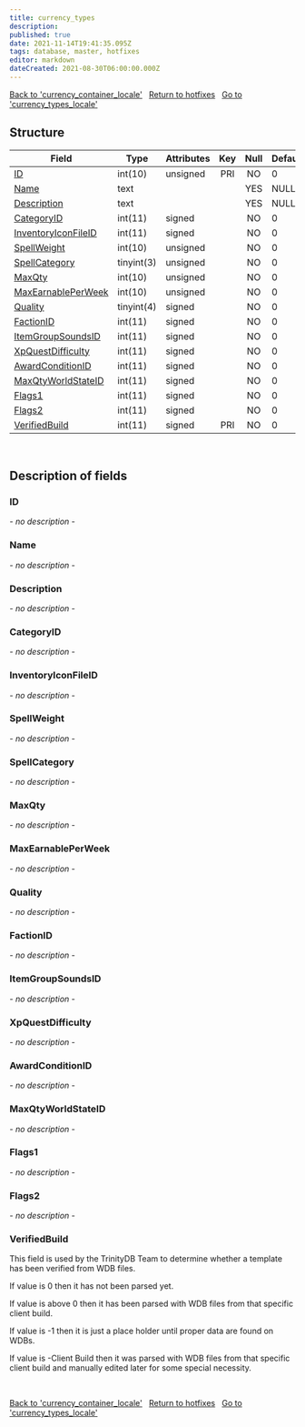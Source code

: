 ```yaml
---
title: currency_types
description: 
published: true
date: 2021-11-14T19:41:35.095Z
tags: database, master, hotfixes
editor: markdown
dateCreated: 2021-08-30T06:00:00.000Z
---
```


<a href="https://dev.trinitycore.info/en/database/master/hotfixes/currency_container_locale" class="mt-5 v-btn v-btn--depressed v-btn--flat v-btn--outlined theme--light v-size--default darkblue--text text--lighten-3"><span class="v-btn__content"><i aria-hidden="true" class="v-icon notranslate v-icon--left mdi mdi-arrow-left theme--light"></i><span>Back to 'currency_container_locale'</span></span></a>&nbsp;&nbsp;&nbsp;<a href="https://dev.trinitycore.info/en/database/master/hotfixes/home" class="mt-5 v-btn v-btn--depressed v-btn--flat v-btn--outlined theme--light v-size--default darkblue--text text--lighten-3"><span class="v-btn__content"><i aria-hidden="true" class="v-icon notranslate v-icon--left mdi mdi-home-outline theme--light"></i><span>Return to hotfixes</span></span></a>&nbsp;&nbsp;&nbsp;<a href="https://dev.trinitycore.info/en/database/master/hotfixes/currency_types_locale" class="mt-5 v-btn v-btn--depressed v-btn--flat v-btn--outlined theme--light v-size--default darkblue--text text--lighten-3"><span class="v-btn__content"><span>Go to 'currency_types_locale'</span><i aria-hidden="true" class="v-icon notranslate v-icon--right mdi mdi-arrow-right theme--light"></i></span></a>

## Structure

| Field | Type | Attributes | Key | Null | Default | Extra | Comment |
| --- | --- | --- | :---: | :---: | --- | --- | --- |
| [ID](#id) | int(10) | unsigned | PRI | NO | 0 |  |  |
| [Name](#name) | text |  |  | YES | NULL |  |  |
| [Description](#description) | text |  |  | YES | NULL |  |  |
| [CategoryID](#categoryid) | int(11) | signed |  | NO | 0 |  |  |
| [InventoryIconFileID](#inventoryiconfileid) | int(11) | signed |  | NO | 0 |  |  |
| [SpellWeight](#spellweight) | int(10) | unsigned |  | NO | 0 |  |  |
| [SpellCategory](#spellcategory) | tinyint(3) | unsigned |  | NO | 0 |  |  |
| [MaxQty](#maxqty) | int(10) | unsigned |  | NO | 0 |  |  |
| [MaxEarnablePerWeek](#maxearnableperweek) | int(10) | unsigned |  | NO | 0 |  |  |
| [Quality](#quality) | tinyint(4) | signed |  | NO | 0 |  |  |
| [FactionID](#factionid) | int(11) | signed |  | NO | 0 |  |  |
| [ItemGroupSoundsID](#itemgroupsoundsid) | int(11) | signed |  | NO | 0 |  |  |
| [XpQuestDifficulty](#xpquestdifficulty) | int(11) | signed |  | NO | 0 |  |  |
| [AwardConditionID](#awardconditionid) | int(11) | signed |  | NO | 0 |  |  |
| [MaxQtyWorldStateID](#maxqtyworldstateid) | int(11) | signed |  | NO | 0 |  |  |
| [Flags1](#flags1) | int(11) | signed |  | NO | 0 |  |  |
| [Flags2](#flags2) | int(11) | signed |  | NO | 0 |  |  |
| [VerifiedBuild](#verifiedbuild) | int(11) | signed | PRI | NO | 0 |  |  |
&nbsp;
## Description of fields

### ID
*- no description -*
&nbsp;

### Name
*- no description -*
&nbsp;

### Description
*- no description -*
&nbsp;

### CategoryID
*- no description -*
&nbsp;

### InventoryIconFileID
*- no description -*
&nbsp;

### SpellWeight
*- no description -*
&nbsp;

### SpellCategory
*- no description -*
&nbsp;

### MaxQty
*- no description -*
&nbsp;

### MaxEarnablePerWeek
*- no description -*
&nbsp;

### Quality
*- no description -*
&nbsp;

### FactionID
*- no description -*
&nbsp;

### ItemGroupSoundsID
*- no description -*
&nbsp;

### XpQuestDifficulty
*- no description -*
&nbsp;

### AwardConditionID
*- no description -*
&nbsp;

### MaxQtyWorldStateID
*- no description -*
&nbsp;

### Flags1
*- no description -*
&nbsp;

### Flags2
*- no description -*
&nbsp;

### VerifiedBuild
This field is used by the TrinityDB Team to determine whether a template has been verified from WDB files.

If value is 0 then it has not been parsed yet.

If value is above 0 then it has been parsed with WDB files from that specific client build.

If value is -1 then it is just a place holder until proper data are found on WDBs.

If value is -Client Build then it was parsed with WDB files from that specific client build and manually edited later for some special necessity.

&nbsp;

<a href="https://dev.trinitycore.info/en/database/master/hotfixes/currency_container_locale" class="mt-5 v-btn v-btn--depressed v-btn--flat v-btn--outlined theme--light v-size--default darkblue--text text--lighten-3"><span class="v-btn__content"><i aria-hidden="true" class="v-icon notranslate v-icon--left mdi mdi-arrow-left theme--light"></i><span>Back to 'currency_container_locale'</span></span></a>&nbsp;&nbsp;&nbsp;<a href="https://dev.trinitycore.info/en/database/master/hotfixes/home" class="mt-5 v-btn v-btn--depressed v-btn--flat v-btn--outlined theme--light v-size--default darkblue--text text--lighten-3"><span class="v-btn__content"><i aria-hidden="true" class="v-icon notranslate v-icon--left mdi mdi-home-outline theme--light"></i><span>Return to hotfixes</span></span></a>&nbsp;&nbsp;&nbsp;<a href="https://dev.trinitycore.info/en/database/master/hotfixes/currency_types_locale" class="mt-5 v-btn v-btn--depressed v-btn--flat v-btn--outlined theme--light v-size--default darkblue--text text--lighten-3"><span class="v-btn__content"><span>Go to 'currency_types_locale'</span><i aria-hidden="true" class="v-icon notranslate v-icon--right mdi mdi-arrow-right theme--light"></i></span></a>

